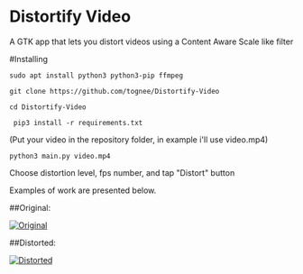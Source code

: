 # Distortify Video

A GTK app that lets you distort videos using a Content Aware Scale like filter

#Installing 

```sudo apt install python3 python3-pip ffmpeg```

```git clone https://github.com/tognee/Distortify-Video```

```cd Distortify-Video```

``` pip3 install -r requirements.txt```

(Put your video in the repository folder, in example i'll use video.mp4)

```python3 main.py video.mp4```

Choose distortion level, fps number, and tap "Distort" button

Examples of work are presented below.

##Original:

[![Original](https://img.youtube.com/vi/BGMMuYxcXpo/0.jpg)](https://www.youtube.com/watch?v=BGMMuYxcXpo)

##Distorted:

[![Distorted](https://img.youtube.com/vi/rjC_Q03OWBs/0.jpg)](https://www.youtube.com/watch?v=rjC_Q03OWBs)

